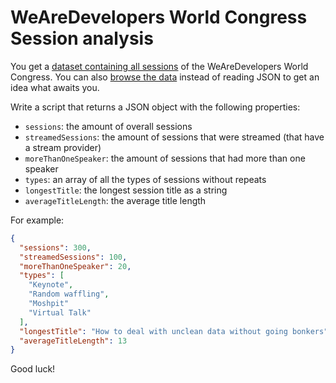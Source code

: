 # WeAreDevelopers World Congress Session analysis

You get a [dataset containing all sessions](data.json) of the WeAreDevelopers World Congress. 
You can also [browse the data](display.html) instead of reading JSON to get an idea what awaits you.

Write a script that returns a JSON object with the following properties:

* `sessions`: the amount of overall sessions
* `streamedSessions`: the amount of sessions that were streamed (that have a stream provider)
* `moreThanOneSpeaker`: the amount of sessions that had more than one speaker
* `types`: an array of all the types of sessions without repeats
* `longestTitle`: the longest session title as a string
* `averageTitleLength`: the average title length

For example:

```json
{
  "sessions": 300,
  "streamedSessions": 100,
  "moreThanOneSpeaker": 20,
  "types": [
    "Keynote",
    "Random waffling",
    "Moshpit"
    "Virtual Talk"
  ],
  "longestTitle": "How to deal with unclean data without going bonkers",
  "averageTitleLength": 13
}
```

Good luck! 

